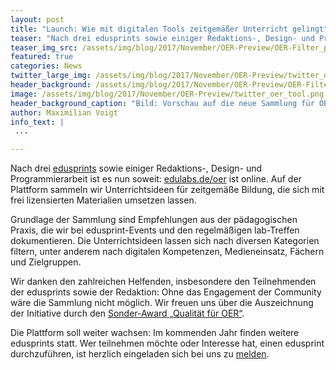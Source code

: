 ```yaml
---
layout: post
title: "Launch: Wie mit digitalen Tools zeitgemäßer Unterricht gelingt"
teaser: "Nach drei edusprints sowie einiger Redaktions-, Design- und Programmierarbeit ist es nun soweit: edulabs.de/oer ist online."
teaser_img_src: /assets/img/blog/2017/November/OER-Preview/OER-Filter_preview.png
featured: true
categories: News
twitter_large_img: /assets/img/blog/2017/November/OER-Preview/twitter_oer_tool.png
header_background: /assets/img/blog/2017/November/OER-Preview/OER-Filter_preview.png
image: /assets/img/blog/2017/November/OER-Preview/twitter_oer_tool.png
header_background_caption: "Bild: Vorschau auf die neue Sammlung für OER-Unterrichtsideen. Lizenz: <a href='https://creativecommons.org/licenses/by/4.0/legalcode'>CC-BY 4.0</a>"
author: Maximilian Voigt
info_text: |
 ...

---
```

Nach drei [edusprints](https://edulabs.de/blog/plattform-fuer-kuratierte-oer-bald-online) sowie einiger Redaktions-, Design- und Programmierarbeit ist es nun soweit: [edulabs.de/oer](https://edulabs.de/oer/) ist online. Auf der Plattform sammeln wir Unterrichtsideen für zeitgemäße Bildung, die sich mit frei lizensierten Materialien umsetzen lassen.

Grundlage der Sammlung sind Empfehlungen aus der pädagogischen Praxis, die wir bei edusprint-Events und den regelmäßigen lab-Treffen dokumentieren. Die Unterrichtsideen lassen sich nach diversen Kategorien filtern, unter anderem nach digitalen Kompetenzen, Medieneinsatz, Fächern und Zielgruppen.

Wir danken den zahlreichen Helfenden, insbesondere den Teilnehmenden der edusprints sowie der Redaktion: Ohne das Engagement der Community wäre die Sammlung nicht möglich. Wir freuen uns über die Auszeichnung der Initiative durch den [Sonder-Award „Qualität für OER“](https://open-educational-resources.de/veranstaltungen/17/award/). 

Die Plattform soll weiter wachsen: Im kommenden Jahr finden weitere edusprints statt. Wer teilnehmen möchte oder Interesse hat, einen edusprint durchzuführen, ist herzlich eingeladen sich bei uns zu <a href="mailto:info@edulabs.de">melden</a>.